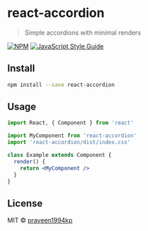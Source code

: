 # react-accordion

> Simple accordions with minimal renders

[![NPM](https://img.shields.io/npm/v/react-accordion.svg)](https://www.npmjs.com/package/react-accordion) [![JavaScript Style Guide](https://img.shields.io/badge/code_style-standard-brightgreen.svg)](https://standardjs.com)

## Install

```bash
npm install --save react-accordion
```

## Usage

```jsx
import React, { Component } from 'react'

import MyComponent from 'react-accordion'
import 'react-accordion/dist/index.css'

class Example extends Component {
  render() {
    return <MyComponent />
  }
}
```

## License

MIT © [praveen1994kp](https://github.com/praveen1994kp)
